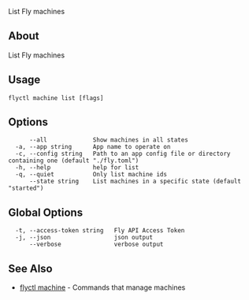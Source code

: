 <p class="font-medium tracking-tight text-gray-400 text-lg -mt-4 mb-9 pb-5 border-b">
  List Fly machines
</p>

## About

List Fly machines

## Usage

~~~
flyctl machine list [flags]
~~~

## Options

~~~
      --all             Show machines in all states
  -a, --app string      App name to operate on
  -c, --config string   Path to an app config file or directory containing one (default "./fly.toml")
  -h, --help            help for list
  -q, --quiet           Only list machine ids
      --state string    List machines in a specific state (default "started")
~~~

## Global Options

~~~
  -t, --access-token string   Fly API Access Token
  -j, --json                  json output
      --verbose               verbose output
~~~

## See Also

* [flyctl machine](/docs/flyctl/machine/)	 - Commands that manage machines

